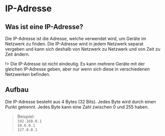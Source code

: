 # IP-Adresse

## Was ist eine IP-Adresse?

Die IP-Adresse ist die Adresse, welche verwendet wird, um Geräte im Netzwerk zu finden. Die IP-Adresse wird in
jedem Netzwerk separat vergeben und kann sich deshalb von Netzwerk zu Netzwerk und von Zeit zu Zeit ändern.

!> Die IP-Adresse ist nicht eindeutig. Es kann mehrere Geräte mit der gleichen IP-Adresse geben, aber nur wenn sich
diese in verschiedenen Netzwerken befinden.

## Aufbau

Die IP-Adresse besteht aus 4 Bytes (32 Bits). Jedes Byte wird durch einen Punkt getrennt. Jedes Byte kann eine Zahl
zwischen 0 und
255 haben.

> Beispiel:  
> `192.168.0.1`  
> `10.0.0.1`  
> `127.0.0.1`